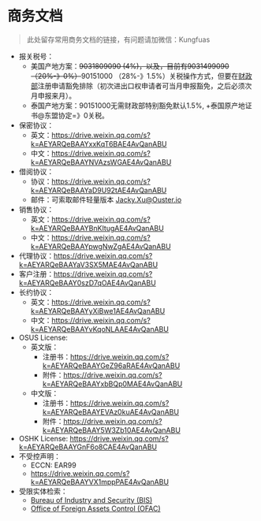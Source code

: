 # 商务文档

> 此处留存常用商务文档的链接，有问题请加微信：Kungfuas
>
> 

- 报关税号：
  - 美国产地方案：~~9031809090  (4%)，以及，目前有9031499090（20%-》0%）~~90151000 （28%-》1.5%）关税操作方式，但要在[财政部](https://gszx.mof.gov.cn/ )注册申请豁免排除（初次进出口权申请者可当月申报豁免，之后必须次月申报来月）。
  - 泰国产地方案：90151000无需财政部特别豁免默认1.5%, +泰国原产地证书@东盟协定=》0关税。
- 保密协议：
  - 英文：https://drive.weixin.qq.com/s?k=AEYARQeBAAYxxKqT6BAE4AvQanABU
  - 中文：https://drive.weixin.qq.com/s?k=AEYARQeBAAYNVAzsWGAE4AvQanABU
- 借阅协议：
  - 协议：https://drive.weixin.qq.com/s?k=AEYARQeBAAYaD9U92tAE4AvQanABU
  - 邮件：可索取邮件轻量版本 Jacky.Xu@Ouster.io
- 销售协议：
  - 英文：https://drive.weixin.qq.com/s?k=AEYARQeBAAYBnKItugAE4AvQanABU
  - 中文：https://drive.weixin.qq.com/s?k=AEYARQeBAAYpwgNwZgAE4AvQanABU
- 代理协议：https://drive.weixin.qq.com/s?k=AEYARQeBAAYaV3SX5MAE4AvQanABU
- 客户注册：https://drive.weixin.qq.com/s?k=AEYARQeBAAY0szD7qOAE4AvQanABU
- 长约协议：
  - 英文：https://drive.weixin.qq.com/s?k=AEYARQeBAAYyXiBwe1AE4AvQanABU
  - 中文：https://drive.weixin.qq.com/s?k=AEYARQeBAAYvKqoNLAAE4AvQanABU
- OSUS License:      
  - 英文版：
    - 注册书：https://drive.weixin.qq.com/s?k=AEYARQeBAAYGeZ96aRAE4AvQanABU
    - 附件：https://drive.weixin.qq.com/s?k=AEYARQeBAAYxbBQp0MAE4AvQanABU
  - 中文版：
    - 注册书：https://drive.weixin.qq.com/s?k=AEYARQeBAAYEVAz0kuAE4AvQanABU
    - 附件：https://drive.weixin.qq.com/s?k=AEYARQeBAAY5W3Zb10AE4AvQanABU
- OSHK License:    https://drive.weixin.qq.com/s?k=AEYARQeBAAYGnF6o8CAE4AvQanABU
- 不受控声明：
  - ECCN: EAR99
  - https://drive.weixin.qq.com/s?k=AEYARQeBAAYVX1mppPAE4AvQanABU
- 受限实体检索：
  - [Bureau of Industry and Security (BIS)](https://legacy.export.gov/csl-search)
  - [Office of Foreign Assets Control (OFAC)](https://sanctionssearch.ofac.treas.gov/)


